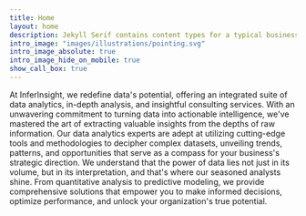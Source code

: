 ```yaml
---
title: Home
layout: home
description: Jekyll Serif contains content types for a typical business website. The theme is fully responsive, blazing fast and artfully illustrated.
intro_image: "images/illustrations/pointing.svg"
intro_image_absolute: true
intro_image_hide_on_mobile: true
show_call_box: true
---
```


At InferInsight, we redefine data's potential, offering an integrated suite of data analytics, in-depth analysis, and insightful consulting services. With an unwavering commitment to turning data into actionable intelligence, we've mastered the art of extracting valuable insights from the depths of raw information. Our data analytics experts are adept at utilizing cutting-edge tools and methodologies to decipher complex datasets, unveiling trends, patterns, and opportunities that serve as a compass for your business's strategic direction. We understand that the power of data lies not just in its volume, but in its interpretation, and that's where our seasoned analysts shine. From quantitative analysis to predictive modeling, we provide comprehensive solutions that empower you to make informed decisions, optimize performance, and unlock your organization's true potential.
